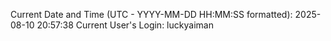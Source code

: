 Current Date and Time (UTC - YYYY-MM-DD HH:MM:SS formatted): 2025-08-10 20:57:38
Current User's Login: luckyaiman
